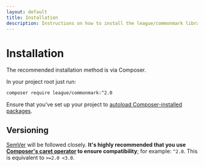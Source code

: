 ```yaml
---
layout: default
title: Installation
description: Instructions on how to install the league/commonmark library
---
```


# Installation

The recommended installation method is via Composer.

In your project root just run:

~~~bash
composer require league/commonmark:^2.0
~~~

Ensure that you’ve set up your project to [autoload Composer-installed packages](https://getcomposer.org/doc/00-intro.md#autoloading).

## Versioning

[SemVer](http://semver.org/) will be followed closely.  **It's highly recommended that you use [Composer's caret operator](https://getcomposer.org/doc/articles/versions.md#caret) to ensure compatibility**; for example: `^2.0`.  This is equivalent to `>=2.0 <3.0`.
